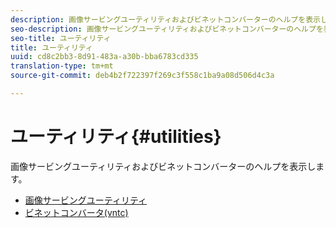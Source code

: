 ```yaml
---
description: 画像サービングユーティリティおよびビネットコンバーターのヘルプを表示します。
seo-description: 画像サービングユーティリティおよびビネットコンバーターのヘルプを表示します。
seo-title: ユーティリティ
title: ユーティリティ
uuid: cd8c2bb3-8d91-483a-a30b-bba6783cd335
translation-type: tm+mt
source-git-commit: deb4b2f722397f269c3f558c1ba9a08d506d4c3a

---
```



# ユーティリティ{#utilities}

画像サービングユーティリティおよびビネットコンバーターのヘルプを表示します。

* [画像サービングユーティリティ](/help/aem-is-ir-api/is-api/is-utils/utilities/c-utils-home.md)
* [ビネットコンバータ(vntc)](/help/aem-is-ir-api/utilities/c-ir-vignette-converter-vntc/c-ir-vignette-converter-vntc.md)
